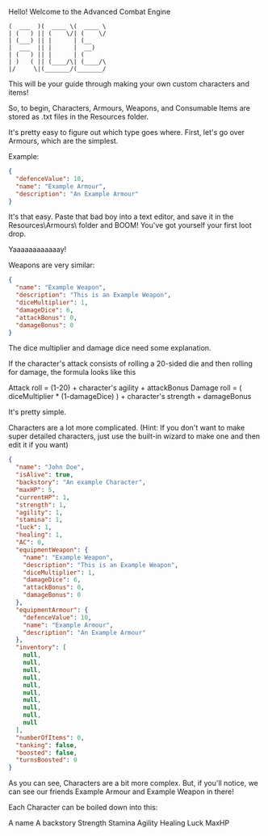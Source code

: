 Hello! Welcome to the
Advanced
Combat
Engine
```	 _______  _______  _______ 
(  ___  )(  ____ \(  ____ \
| (   ) || (    \/| (    \/
| (___) || |      | (__    
|  ___  || |      |  __)   
| (   ) || |      | (      
| )   ( || (____/\| (____/\
|/     \|(_______/(_______/
``` 
This will be your guide through making your own custom characters and items!

So, to begin, Characters, Armours, Weapons, and Consumable Items are stored as .txt files in the Resources folder.

It's pretty easy to figure out which type goes where. First, let's go over Armours, which are the simplest.

Example:
```json
{
  "defenceValue": 10,
  "name": "Example Armour",
  "description": "An Example Armour"
}
```

It's that easy. Paste that bad boy into a text editor, and save it in the Resources\Armours\ folder and BOOM! You've got yourself your first loot drop.

Yaaaaaaaaaaaay!

Weapons are very similar:
```json
{
  "name": "Example Weapon",
  "description": "This is an Example Weapon",
  "diceMultiplier": 1,
  "damageDice": 6,
  "attackBonus": 0,
  "damageBonus": 0
}
```

The dice multiplier and damage dice need some explanation.

If the character's attack consists of rolling a 20-sided die and then rolling for damage, the formula looks like this

Attack roll = (1-20) + character's agility + attackBonus
Damage roll = ( diceMultiplier * (1-damageDice) ) + character's strength + damageBonus

It's pretty simple.

Characters are a lot more complicated.
(Hint: If you don't want to make super detailed characters, just use the built-in wizard to make one and then edit it if you want)

```json
{
  "name": "John Doe",
  "isAlive": true,
  "backstory": "An example Character",
  "maxHP": 5,
  "currentHP": 1,
  "strength": 1,
  "agility": 1,
  "stamina": 1,
  "luck": 1,
  "healing": 1,
  "AC": 0,
  "equipmentWeapon": {
    "name": "Example Weapon",
    "description": "This is an Example Weapon",
    "diceMultiplier": 1,
    "damageDice": 6,
    "attackBonus": 0,
    "damageBonus": 0
  },
  "equipmentArmour": {
    "defenceValue": 10,
    "name": "Example Armour",
    "description": "An Example Armour"
  },
  "inventory": [
    null,
    null,
    null,
    null,
    null,
    null,
    null,
    null,
    null,
    null
  ],
  "numberOfItems": 0,
  "tanking": false,
  "boosted": false,
  "turnsBoosted": 0
}
```

As you can see, Characters are a bit more complex. But, if you'll notice, we can see our friends Example Armour and Example Weapon in there!

Each Character can be boiled down into this:

A name
A backstory
Strength
Stamina
Agility
Healing
Luck
MaxHP
